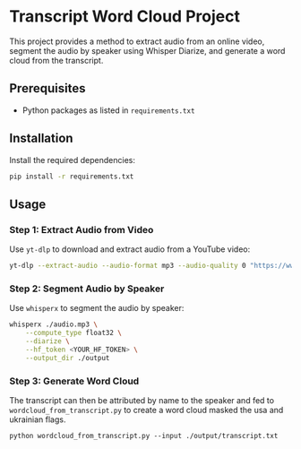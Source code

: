 # Transcript Word Cloud Project

This project provides a method to extract audio from an online video, segment the audio by speaker using Whisper Diarize, and generate a word cloud from the transcript.

## Prerequisites

- Python packages as listed in `requirements.txt`

## Installation

Install the required dependencies:

```sh
pip install -r requirements.txt
```

## Usage

### Step 1: Extract Audio from Video

Use `yt-dlp` to download and extract audio from a YouTube video:

```sh
yt-dlp --extract-audio --audio-format mp3 --audio-quality 0 "https://www.youtube.com/watch?v=utl2uLh1wVI" --output "audio.mp3"
```

### Step 2: Segment Audio by Speaker

Use `whisperx` to segment the audio by speaker:

```sh
whisperx ./audio.mp3 \
    --compute_type float32 \
    --diarize \
    --hf_token <YOUR_HF_TOKEN> \
    --output_dir ./output
```

### Step 3: Generate Word Cloud

The transcript can then be attributed by name to the speaker and fed to `wordcloud_from_transcript.py` to create a word cloud masked the usa and ukrainian flags.

```
python wordcloud_from_transcript.py --input ./output/transcript.txt
```
